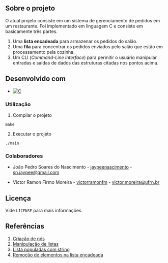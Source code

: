 ## Sobre o projeto

O atual projeto consiste em um sistema de gerenciamento de pedidos em um restaurante. Foi implementado em linguagem C e consiste em basicamente três partes.

1. Uma **lista encadeada** para armazenar os pedidos do salão.
2. Uma **fila** para concentrar os pedidos enviados pelo salão que estão em processamento pela cozinha.
3. Um CLI (_Command-Line Interface_) para permitir o usuário manipular entradas e saídas de dados das estruturas citadas nos pontos acima.

## Desenvolvido com

- [![C](https://img.shields.io/badge/C-00599C?logo=c&logoColor=white)](#)

### Utilização

1. Compilar o projeto

```
make
```

2. Executar o projeto

```
./main
```

### Colaboradores

- João Pedro Soares do Nascimento - [jaypeenascimento](https://www.linkedin.com/in/pedro-soares-nascimento/) - <sn.jaypee@gmail.com>

- Victor Ramon Firmo Moreira - [victorramonfm](https://www.linkedin.com/in/victorramonfm/) - <victor.moreira@ufrn.br>

## Licença

Vide `LICENSE` para mais informações.

## Referências

1. [Criação de nós](https://stackoverflow.com/questions/23782763/node-creation-c)
2. [Manipulação de listas](https://www.geeksforgeeks.org/c-program-for-inserting-a-node-in-a-linked-list/)
3. [Lista populadas com string](https://pt.stackoverflow.com/questions/473448/lista-encadeadalinked-list-populada-com-strings)
4. [Remoção de elementos na lista encadeada](https://www.geeksforgeeks.org/delete-a-linked-list-node-at-a-given-position/)

